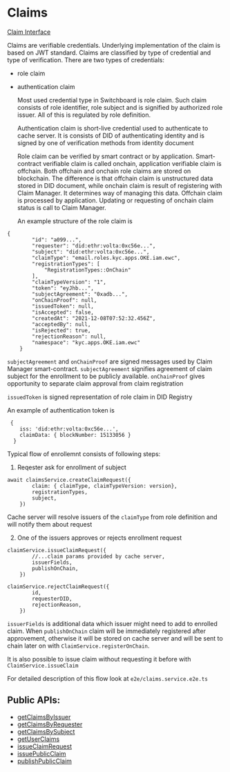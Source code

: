 # Claims

[Claim Interface](../api/interfaces/cacheServerClient_cacheServerClient_types.IRole.md)

Claims are verifiable credentials. Underlying implementation of the claim is based on JWT standard.
Claims are classified by type of credential and type of verification.
There are two types of credentials:

-   role claim
-   authentication claim

    Most used credential type in Switchboard is role claim. Such claim consists of role identifier,
    role subject and is signified by authorized role issuer. All of this is regulated by role definition.

    Authentication claim is short-live credential used to authenticate to cache server.
    It is consists of DID of authenticating identity and is signed by one of verification methods from identity document

    Role claim can be verified by smart contract or by application. Smart-contract verifiable claim is called onchain,
    application verifiable claim is offchain. Both offchain and onchain role claims are stored on blockchain. The difference
    is that offchain claim is unstructured data stored in DID document, while onchain claim is result of registering with Claim Manager.
    It determines way of managing this data. Offchain claim is processed by application. Updating or requesting of
    onchain claim status is call to Claim Manager.

    An example structure of the role claim is

```
{
		"id": "a099...",
		"requester": "did:ethr:volta:0xc56e...",
		"subject": "did:ethr:volta:0xc56e...",
		"claimType": "email.roles.kyc.apps.OKE.iam.ewc",
		"registrationTypes": [
			"RegistrationTypes::OnChain"
		],
		"claimTypeVersion": "1",
		"token": "eyJhb...",
		"subjectAgreement": "0xadb...",
		"onChainProof": null,
		"issuedToken": null,
		"isAccepted": false,
		"createdAt": "2021-12-08T07:52:32.456Z",
		"acceptedBy": null,
		"isRejected": true,
		"rejectionReason": null,
		"namespace": "kyc.apps.OKE.iam.ewc"
	}

```

`subjectAgreement` and `onChainProof` are signed messages used by Claim Manager smart-contract. `subjectAgreement` signifies
agreement of claim subject for the enrollment to be publicly available. `onChainProof` gives opportunity to separate
claim approval from claim registration

`issuedToken` is signed representation of role claim in DID Registry

An example of authentication token is

```
 {
    iss: 'did:ethr:volta:0xc56e...',
    claimData: { blockNumber: 15133056 }
  }
```

Typical flow of enrollemnt consists of following steps:

1. Reqester ask for enrollment of subject

```
await claimsService.createClaimRequest({
		claim: { claimType, claimTypeVersion: version},
		registrationTypes,
		subject,
    })
```

Cache server will resolve issuers of the `claimType` from role definition and will notify them about request

2. One of the issuers approves or rejects enrollment request

```
claimService.issueClaimRequest({
        //...claim params provided by cache server,
        issuerFields,
        publishOnChain,
    })
```

```
claimService.rejectClaimRequest({
        id,
        requesterDID,
        rejectionReason,
    })
```

`issuerFields` is additional data which issuer might need to add to enrolled claim. When `publishOnChain` claim
will be immediately registered after approvement, otherwise it will be stored on cache server and will be sent to chain
later on with `ClaimService.registerOnChain`.

It is also possible to issue claim without requesting it before with `ClaimService.issueClaim`

For detailed description of this flow look at `e2e/claims.service.e2e.ts`

## Public APIs:

-   [getClaimsByIssuer](../api/classes/iam.IAM.md#getclaimsbyissuer)
-   [getClaimsByRequester](../api/classes/iam.IAM.md#getclaimsbyrequester)
-   [getClaimsBySubject](../api/classes/iam.IAM.md#getclaimsbysubject)
-   [getUserClaims](../api/classes/iam.IAM.md#getuserclaims)
-   [issueClaimRequest](../api/classes/iam.IAM.md#issueclaimrequest)
-   [issuePublicClaim](../api/classes/iam.IAM.md#issuepublicclaim)
-   [publishPublicClaim](../api/classes/iam.IAM.md#publishpublicclaim)
